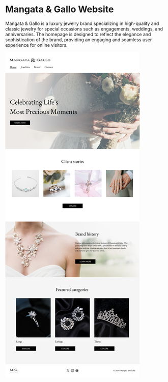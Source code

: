 # Mangata & Gallo Website

Mangata & Gallo is a luxury jewelry brand specializing in high-quality and classic jewelry for special occasions such as engagements, weddings, and anniversaries. The homepage is designed to reflect the elegance and sophistication of the brand, providing an engaging and seamless user experience for online visitors.

![screenshot.png](screenshot.png)
